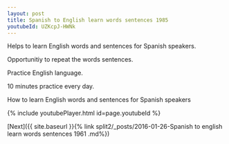 ```yaml
---
layout: post
title: Spanish to English learn words sentences 1985 
youtubeId: UZKcpJ-HWNk
---
```

 
 
Helps to learn English words and sentences for Spanish speakers.

Opportunitiy to repeat the words sentences. 

Practice English language. 
 
10 minutes practice every day. 
 
How to learn English words and sentences for Spanish speakers 
 
{% include youtubePlayer.html id=page.youtubeId %}
 
 
[Next]({{ site.baseurl }}{% link  split2/_posts/2016-01-26-Spanish to english learn words sentences 1961 .md%})
 
